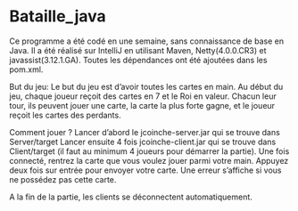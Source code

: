 # Bataille_java

Ce programme a été codé en une semaine, sans connaissance de base en Java.
Il a été réalisé sur IntelliJ en utilisant Maven, Netty(4.0.0.CR3) et javassist(3.12.1.GA).
Toutes les dépendances ont été ajoutées dans les pom.xml.

But du jeu:
Le but du jeu est d’avoir toutes les cartes en main.
Au début du jeu, chaque joueur reçoit des cartes en 7 et le Roi en valeur.
Chacun leur tour, ils peuvent jouer une carte, la carte la plus forte gagne, et le joueur reçoit les cartes des perdants.

Comment jouer ?
Lancer d’abord le jcoinche-server.jar qui se trouve dans Server/target
Lancer ensuite 4 fois jcoinche-client.jar qui se trouve dans Client/target (il faut au minimum 4 joueurs pour démarrer la partie).
Une fois connecté, rentrez la carte que vous voulez jouer parmi votre main.
Appuyez deux fois sur entrée pour envoyer votre carte.
Une erreur s’affiche si vous ne possédez pas cette carte.

A la fin de la partie, les clients se déconnectent automatiquement.
